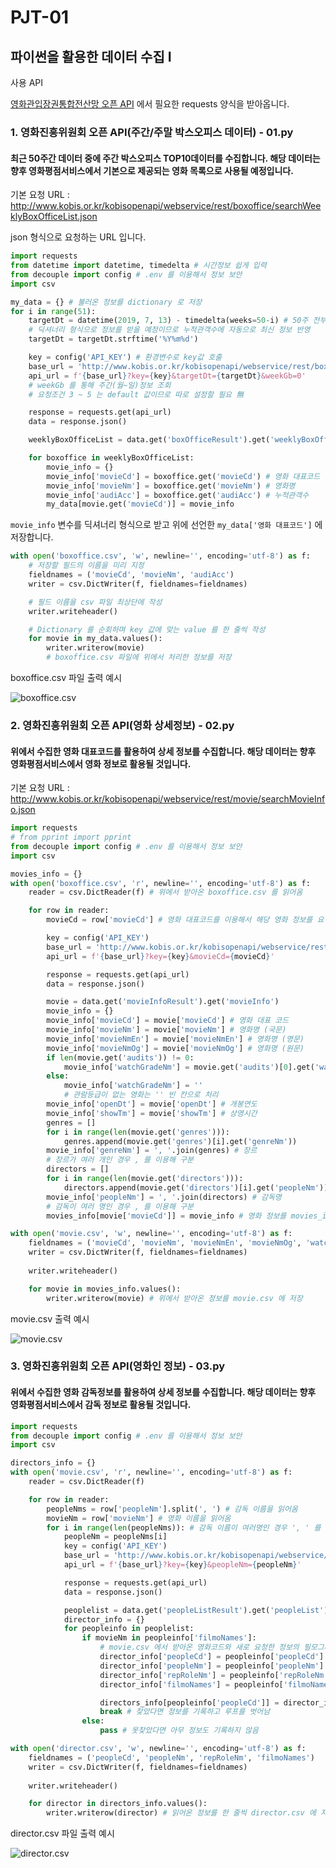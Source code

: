 

# PJT-01

## 파이썬을 활용한 데이터 수집 I

사용 API

[영화관입장권통합전산망 오픈 API](http://www.kobis.or.kr/kobisopenapi/homepg/apiservice/searchServiceInfo.do) 에서 필요한 requests 양식을 받아옵니다.

### 1. 영화진흥위원회 오픈 API(주간/주말 박스오피스 데이터) - 01.py

#### 최근 50주간 데이터 중에 주간 박스오피스 TOP10데이터를 수집합니다. 해당 데이터는 향후 영화평점서비스에서 기본으로 제공되는 영화 목록으로 사용될 예정입니다.

기본 요청 URL : http://www.kobis.or.kr/kobisopenapi/webservice/rest/boxoffice/searchWeeklyBoxOfficeList.json

json 형식으로 요청하는 URL 입니다.

``` python
import requests
from datetime import datetime, timedelta # 시간정보 쉽게 입력
from decouple import config # .env 를 이용해서 정보 보안
import csv

my_data = {} # 불러온 정보를 dictionary 로 저장
for i in range(51):
    targetDt = datetime(2019, 7, 13) - timedelta(weeks=50-i) # 50주 전부터 기준 일까지
    # 딕셔너리 형식으로 정보를 받을 예정이므로 누적관객수에 자동으로 최신 정보 반영
    targetDt = targetDt.strftime('%Y%m%d')

    key = config('API_KEY') # 환경변수로 key값 호출
    base_url = 'http://www.kobis.or.kr/kobisopenapi/webservice/rest/boxoffice/searchWeeklyBoxOfficeList.json'
    api_url = f'{base_url}?key={key}&targetDt={targetDt}&weekGb=0' 
    # weekGb 를 통해 주간(월~일)정보 조회
    # 요청조건 3 ~ 5 는 default 값이므로 따로 설정할 필요 無

    response = requests.get(api_url)
    data = response.json()
```

```python
    weeklyBoxOfficeList = data.get('boxOfficeResult').get('weeklyBoxOfficeList')

    for boxoffice in weeklyBoxOfficeList:
        movie_info = {}
        movie_info['movieCd'] = boxoffice.get('movieCd') # 영화 대표코드
        movie_info['movieNm'] = boxoffice.get('movieNm') # 영화명
        movie_info['audiAcc'] = boxoffice.get('audiAcc') # 누적관객수
        my_data[movie.get('movieCd')] = movie_info
```

`movie_info` 변수를 딕셔너리 형식으로 받고 위에 선언한 `my_data['영화 대표코드']` 에 저장합니다.

```python
with open('boxoffice.csv', 'w', newline='', encoding='utf-8') as f:
    # 저장할 필드의 이름을 미리 지정
    fieldnames = ('movieCd', 'movieNm', 'audiAcc')
    writer = csv.DictWriter(f, fieldnames=fieldnames)

    # 필드 이름을 csv 파일 최상단에 작성
    writer.writeheader()

    # Dictionary 를 순회하며 key 값에 맞는 value 를 한 줄씩 작성
    for movie in my_data.values():
        writer.writerow(movie)
        # boxoffice.csv 파일에 위에서 처리한 정보를 저장
```

boxoffice.csv 파일 출력 예시

![boxoffice.csv](.\images\boxoffice.PNG)

### 2. 영화진흥위원회 오픈 API(영화 상세정보) - 02.py

#### 위에서 수집한 영화 대표코드를 활용하여 상세 정보를 수집합니다. 해당 데이터는 향후 영화평점서비스에서 영화 정보로 활용될 것입니다.

기본 요청 URL : http://www.kobis.or.kr/kobisopenapi/webservice/rest/movie/searchMovieInfo.json

```python
import requests
# from pprint import pprint
from decouple import config # .env 를 이용해서 정보 보안
import csv

movies_info = {}
with open('boxoffice.csv', 'r', newline='', encoding='utf-8') as f:
    reader = csv.DictReader(f) # 위에서 받아온 boxoffice.csv 를 읽어옴

    for row in reader:
        movieCd = row['movieCd'] # 영화 대표코드를 이용해서 해당 영화 정보를 요청

        key = config('API_KEY')
        base_url = 'http://www.kobis.or.kr/kobisopenapi/webservice/rest/movie/searchMovieInfo.json'
        api_url = f'{base_url}?key={key}&movieCd={movieCd}'

        response = requests.get(api_url)
        data = response.json()
```



```python
        movie = data.get('movieInfoResult').get('movieInfo')
        movie_info = {}
        movie_info['movieCd'] = movie['movieCd'] # 영화 대표 코드
        movie_info['movieNm'] = movie['movieNm'] # 영화명 (국문)
        movie_info['movieNmEn'] = movie['movieNmEn'] # 영화명 (영문)
        movie_info['movieNmOg'] = movie['movieNmOg'] # 영화명 (원문)
        if len(movie.get('audits')) != 0:
            movie_info['watchGradeNm'] = movie.get('audits')[0].get('watchGradeNm') # 관람등급
        else:
            movie_info['watchGradeNm'] = ''
            # 관람등급이 없는 영화는 '' 빈 칸으로 처리
        movie_info['openDt'] = movie['openDt'] # 개봉연도
        movie_info['showTm'] = movie['showTm'] # 상영시간
        genres = []
        for i in range(len(movie.get('genres'))):
            genres.append(movie.get('genres')[i].get('genreNm'))
        movie_info['genreNm'] = ', '.join(genres) # 장르
        # 장르가 여러 개인 경우 , 를 이용해 구분
        directors = []
        for i in range(len(movie.get('directors'))):
            directors.append(movie.get('directors')[i].get('peopleNm'))
        movie_info['peopleNm'] = ', '.join(directors) # 감독명
        # 감독이 여러 명인 경우 , 를 이용해 구분
        movies_info[movie['movieCd']] = movie_info # 영화 정보를 movies_info 딕셔너리에 저장
```

```python
with open('movie.csv', 'w', newline='', encoding='utf-8') as f:
    fieldnames = ('movieCd', 'movieNm', 'movieNmEn', 'movieNmOg', 'watchGradeNm', 'openDt', 'showTm', 'genreNm', 'peopleNm')
    writer = csv.DictWriter(f, fieldnames=fieldnames)
    
    writer.writeheader()

    for movie in movies_info.values():
        writer.writerow(movie) # 위에서 받아온 정보를 movie.csv 에 저장
```

movie.csv 출력 예시

![movie.csv](.\images\movie.PNG)

### 3. 영화진흥위원회 오픈 API(영화인 정보) - 03.py

#### 위에서 수집한 영화 감독정보를 활용하여 상세 정보를 수집합니다. 해당 데이터는 향후 영화평점서비스에서 감독 정보로 활용될 것입니다.

```python
import requests
from decouple import config # .env 를 이용해서 정보 보안
import csv

directors_info = {}
with open('movie.csv', 'r', newline='', encoding='utf-8') as f:
    reader = csv.DictReader(f)

    for row in reader:
        peopleNms = row['peopleNm'].split(', ') # 감독 이름을 읽어옴
        movieNm = row['movieNm'] # 영화 이름을 읽어옴
        for i in range(len(peopleNms)): # 감독 이름이 여러명인 경우 ', ' 를 기준으로 나눔
            peopleNm = peopleNms[i]
            key = config('API_KEY')
            base_url = 'http://www.kobis.or.kr/kobisopenapi/webservice/rest/people/searchPeopleList.json'
            api_url = f'{base_url}?key={key}&peopleNm={peopleNm}'

            response = requests.get(api_url)
            data = response.json()
```

```python
            peoplelist = data.get('peopleListResult').get('peopleList')
            director_info = {}
            for peopleinfo in peoplelist:
                if movieNm in peopleinfo['filmoNames']: 
                    # movie.csv 에서 받아온 영화코드와 새로 요청한 정보의 필모그래피 비교
                    director_info['peopleCd'] = peopleinfo['peopleCd']
                    director_info['peopleNm'] = peopleinfo['peopleNm']
                    director_info['repRoleNm'] = peopleinfo['repRoleNm']
                    director_info['filmoNames'] = peopleinfo['filmoNames']

                    directors_info[peopleinfo['peopleCd']] = director_info
                    break # 찾았다면 정보를 기록하고 루프를 벗어남
                else:
                    pass # 못찾았다면 아무 정보도 기록하지 않음
```

``` python
with open('director.csv', 'w', newline='', encoding='utf-8') as f:
    fieldnames = ('peopleCd', 'peopleNm', 'repRoleNm', 'filmoNames')
    writer = csv.DictWriter(f, fieldnames=fieldnames)
    
    writer.writeheader()

    for director in directors_info.values():
        writer.writerow(director) # 읽어온 정보를 한 줄씩 director.csv 에 저장
```

director.csv 파일 출력 예시

![director.csv](.\images\director.PNG)